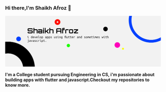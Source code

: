 ### Hi there,I'm Shaikh Afroz 👋

<img src="https://github.com/Afroz-Shaikh/Afroz-Shaikh/blob/master/icons/bg.png" alt="s1" width="900">

<b>I'm a College student pursuing Engineering in CS, i'm passionate about building apps with flutter and javascript.Checkout my repositories to know more.</b>

 

